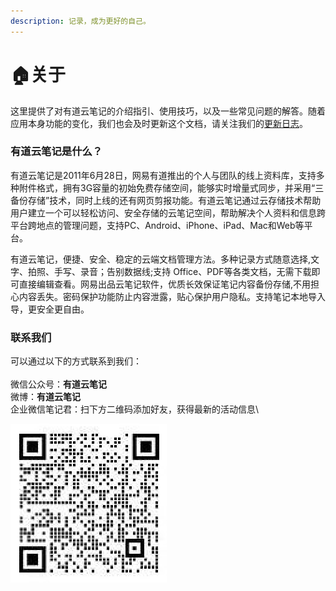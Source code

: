 ```yaml
---
description: 记录，成为更好的自己。
---
```


# 🏠关于

这里提供了对有道云笔记的介绍指引、使用技巧，以及一些常见问题的解答。随着应用本身功能的变化，我们也会及时更新这个文档，请关注我们的[更新日志](https://app.gitbook.com/@youdaonote/s/youdaonote/geng-xin-ri-zhi)。 &#x20;

### 有道云笔记是什么？

有道云笔记是2011年6月28日，网易有道推出的个人与团队的线上资料库，支持多种附件格式，拥有3G容量的初始免费存储空间，能够实时增量式同步，并采用“三备份存储”技术，同时上线的还有网页剪报功能。有道云笔记通过云存储技术帮助用户建立一个可以轻松访问、安全存储的云笔记空间，帮助解决个人资料和信息跨平台跨地点的管理问题，支持PC、Android、iPhone、iPad、Mac和Web等平台。

有道云笔记，便捷、安全、稳定的云端文档管理方法。多种记录方式随意选择,文字、拍照、手写、录音；告别数据线;支持 Office、PDF等各类文档，无需下载即可直接编辑查看。网易出品云笔记软件，优质长效保证笔记内容备份存储,不用担心内容丢失。密码保护功能防止内容泄露，贴心保护用户隐私。支持笔记本地导入导，更安全更自由。

### 联系我们

可以通过以下的方式联系到我们： \
\
微信公众号：**有道云笔记**\
微博：**有道云笔记**\
企业微信笔记君：扫下方二维码添加好友，获得最新的活动信息\


![](<.gitbook/assets/image (24).png>)

